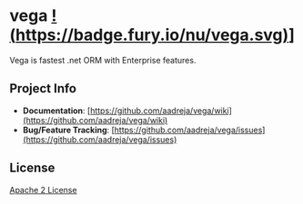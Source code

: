 # vega [!(https://badge.fury.io/nu/vega.svg)](https://badge.fury.io/nu/vega)]

Vega is fastest .net ORM with Enterprise features. 

## Project Info

* **Documentation**: [https://github.com/aadreja/vega/wiki](https://github.com/aadreja/vega/wiki)
* **Bug/Feature Tracking**: [https://github.com/aadreja/vega/issues](https://github.com/aadreja/vega/issues)

## License

[Apache 2 License](https://github.com/aadreja/vega/blob/master/LICENSE.txt)

